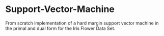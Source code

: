 # Support-Vector-Machine

From scratch implementation of a hard margin support vector machine in the primal and dual form for the Iris Flower Data Set.
